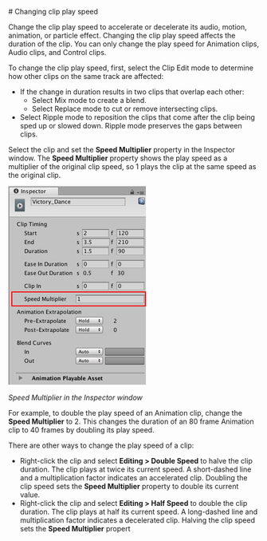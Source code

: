                                                                                                                                                                                                                                                                                                                                                                                                                                                                                                                                 # Changing clip play speed

Change the clip play speed to accelerate or decelerate its audio, motion, animation, or particle effect. Changing the clip play speed affects the duration of the clip. You can only change the play speed for Animation clips, Audio clips, and Control clips.

To change the clip play speed, first, select the Clip Edit mode to determine how other clips on the same track are affected: 

* If the change in duration results in two clips that overlap each other: 
    * Select Mix mode to create a blend.
    * Select Replace mode to cut or remove intersecting clips.
* Select Ripple mode to reposition the clips that come after the clip being sped up or slowed down. Ripple mode preserves the gaps between clips. 

Select the clip and set the **Speed Multiplier** property in the Inspector window. The **Speed Multiplier** property shows the play speed as a multiplier of the original clip speed, so 1 plays the clip at the same speed as the original clip.

![Speed Multiplier in the Inspector window](images/timeline_inspector_clip_speed.png)

_Speed Multiplier in the Inspector window_

For example, to double the play speed of an Animation clip, change the **Speed Multiplier** to 2. This changes the duration of an 80 frame Animation clip to 40 frames by doubling its play speed.

There are other ways to change the play speed of a clip:

* Right-click the clip and select **Editing &gt; Double Speed** to halve the clip duration. The clip plays at twice its current speed. A short-dashed line and a multiplication factor indicates an accelerated clip. Doubling the clip speed sets the **Speed Multiplier** property to double its current value. 
* Right-click the clip and select **Editing &gt; Half Speed** to double the clip duration. The clip plays at half its current speed. A long-dashed line and multiplication factor indicates a decelerated clip. Halving the clip speed sets the **Speed Multiplier** propert